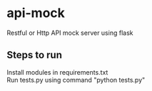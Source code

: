 # api-mock
Restful or Http API mock server using flask

## Steps to run
Install modules in requirements.txt<br>
Run tests.py using command "python tests.py"
